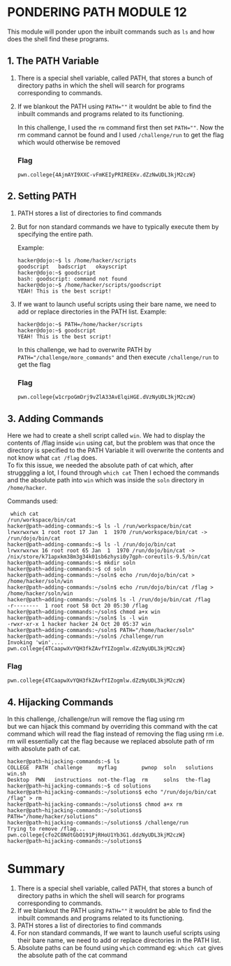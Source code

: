 # PONDERING PATH MODULE 12
This module will ponder upon the inbuilt commands such as `ls` and how does the shell find these programs.

## 1. The PATH Variable
1. There is a special shell variable, called PATH, that stores a bunch of directory paths in which the shell will search for programs corresponding to commands.
2. If we blankout the PATH using `PATH=""` it wouldnt be able to find the inbuilt commands and programs related to its functioning.
   
   In this challenge, I used the `rm` command first then set `PATH=""`. Now the rm command cannot be found and I used `/challenge/run` to get the flag which would otherwise be removed
   ### Flag
   `pwn.college{4AjmAYI9XXC-vFmKEIyPRIREEKv.dZzNwUDL3kjM2czW}`

## 2. Setting PATH 
1. PATH stores a list of directories to find commands
2. But for non standard commands we have to typically execute them by specifying the entire path.

   Example:
   ```
   hacker@dojo:~$ ls /home/hacker/scripts
   goodscript	badscript	okayscript
   hacker@dojo:~$ goodscript
   bash: goodscript: command not found
   hacker@dojo:~$ /home/hacker/scripts/goodscript
   YEAH! This is the best script!
   ```
3. If we want to launch useful scripts using their bare name, we need to add or replace directories in the PATH list.
   Example:
   ```
   hacker@dojo:~$ PATH=/home/hacker/scripts
   hacker@dojo:~$ goodscript
   YEAH! This is the best script!
   ```

   In this challenge, we had to overwrite PATH by `PATH="/challenge/more_commands"` and then execute `/challenge/run` to get the flag

   ### Flag
   `pwn.college{w1crpoGmDrj9vZlA33AvElqiHGE.dVzNyUDL3kjM2czW}`

## 3. Adding Commands

Here we had to create a shell script called `win`. We had to display the contents of /flag inside `win` using cat, but the problem was that once the directory is specified to the PATH Variable it will overwrite the contents and not know what `cat /flag` does.\
To fix this issue, we needed the absolute path of cat which, after strugggling a lot, I found through `which cat`
Then I echoed the commands and the absolute path into `win` which was inside the `soln` directory in `/home/hacker`.

Commands used: 
```
 which cat
/run/workspace/bin/cat
hacker@path~adding-commands:~$ ls -l /run/workspace/bin/cat
lrwxrwxrwx 1 root root 17 Jan  1  1970 /run/workspace/bin/cat -> /run/dojo/bin/cat
hacker@path~adding-commands:~$ ls -l /run/dojo/bin/cat
lrwxrwxrwx 16 root root 65 Jan  1  1970 /run/dojo/bin/cat -> /nix/store/k71apxkm38m3g34k01sb6zhysi0y7gph-coreutils-9.5/bin/cat
hacker@path~adding-commands:~$ mkdir soln
hacker@path~adding-commands:~$ cd soln
hacker@path~adding-commands:~/soln$ echo /run/dojo/bin/cat > /home/hacker/soln/win
hacker@path~adding-commands:~/soln$ echo /run/dojo/bin/cat /flag > /home/hacker/soln/win
hacker@path~adding-commands:~/soln$ ls -l /run/dojo/bin/cat /flag
-r--------  1 root root 58 Oct 20 05:30 /flag
hacker@path~adding-commands:~/soln$ chmod a+x win
hacker@path~adding-commands:~/soln$ ls -l win
-rwxr-xr-x 1 hacker hacker 24 Oct 20 05:37 win
hacker@path~adding-commands:~/soln$ PATH="/home/hacker/soln"
hacker@path~adding-commands:~/soln$ /challenge/run
Invoking 'win'....
pwn.college{4TCaapwXvYQH3fkZAvfYIZogmlw.dZzNyUDL3kjM2czW}
```

### Flag
`pwn.college{4TCaapwXvYQH3fkZAvfYIZogmlw.dZzNyUDL3kjM2czW}`

## 4. Hijacking Commands

In this challenge, /challenge/run will remove the flag using rm\
but we can hijack this command by overriding this command with the cat command which will read the flag instead of removing the flag using rm i.e. rm will essentially cat the flag because we replaced absolute path of rm with absolute path of cat.

```
hacker@path~hijacking-commands:~$ ls
COLLEGE  PATH  challenge     myflag        pwnop  soln   solutions  win.sh
Desktop  PWN   instructions  not-the-flag  rm     solns  the-flag
hacker@path~hijacking-commands:~$ cd solutions
hacker@path~hijacking-commands:~/solutions$ echo "/run/dojo/bin/cat /flag" > rm
hacker@path~hijacking-commands:~/solutions$ chmod a+x rm
hacker@path~hijacking-commands:~/solutions$ PATH="/home/hacker/solutions"
hacker@path~hijacking-commands:~/solutions$ /challenge/run
Trying to remove /flag...
pwn.college{cfo2C8NdtGbO191PjRHoU1Yb3G1.ddzNyUDL3kjM2czW}
hacker@path~hijacking-commands:~/solutions$
```

# Summary
1. There is a special shell variable, called PATH, that stores a bunch of directory paths in which the shell will search for programs corresponding to commands.
2. If we blankout the PATH using `PATH=""` it wouldnt be able to find the inbuilt commands and programs related to its functioning.
3. PATH stores a list of directories to find commands
4. For non standard commands, If we want to launch useful scripts using their bare name, we need to add or replace directories in the PATH list.
5. Absolute paths can be found using `which` command eg: `which cat` gives the absolute path of the cat command
